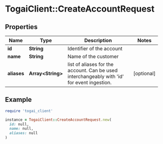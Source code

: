 # TogaiClient::CreateAccountRequest

## Properties

| Name | Type | Description | Notes |
| ---- | ---- | ----------- | ----- |
| **id** | **String** | Identifier of the account |  |
| **name** | **String** | Name of the customer |  |
| **aliases** | **Array&lt;String&gt;** | list of aliases for the account. Can be used interchangeably with &#39;id&#39; for event ingestion. | [optional] |

## Example

```ruby
require 'togai_client'

instance = TogaiClient::CreateAccountRequest.new(
  id: null,
  name: null,
  aliases: null
)
```

